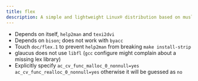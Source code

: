 ```yaml
---
title: flex
description: A simple and lightweight Linux® distribution based on musl libc and toybox
---
```


- Depends on itself, `help2man` and `texi2dvi`
- Depends on `bison`; does not work with `byacc`
- Touch `doc/flex.1` to prevent `help2man` from breaking `make install-strip`
- glaucus does not use `libfl` (`gcc` configure might complain about a missing lex library)
- Explicitly specify `ac_cv_func_malloc_0_nonnull=yes ac_cv_func_realloc_0_nonnull=yes` otherwise it will be guessed as `no`
